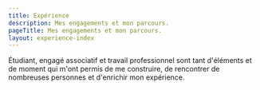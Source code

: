 ```yaml
---
title: Expérience
description: Mes engagements et mon parcours.
pageTitle: Mes engagements et mon parcours.
layout: experience-index
---
```


Étudiant, engagé associatif et travail professionnel sont tant d'éléments et de moment qui m'ont permis de me construire, de rencontrer de nombreuses personnes et d'enrichir mon expérience.
